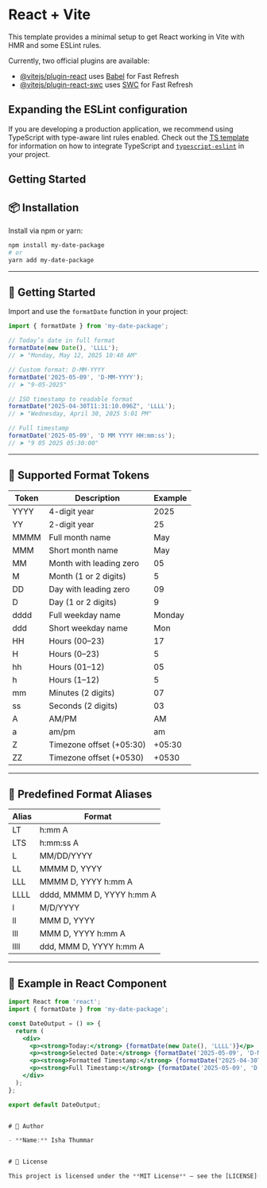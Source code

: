 # React + Vite

This template provides a minimal setup to get React working in Vite with HMR and some ESLint rules.

Currently, two official plugins are available:

- [@vitejs/plugin-react](https://github.com/vitejs/vite-plugin-react/blob/main/packages/plugin-react) uses [Babel](https://babeljs.io/) for Fast Refresh
- [@vitejs/plugin-react-swc](https://github.com/vitejs/vite-plugin-react/blob/main/packages/plugin-react-swc) uses [SWC](https://swc.rs/) for Fast Refresh

## Expanding the ESLint configuration

If you are developing a production application, we recommend using TypeScript with type-aware lint rules enabled. Check out the [TS template](https://github.com/vitejs/vite/tree/main/packages/create-vite/template-react-ts) for information on how to integrate TypeScript and [`typescript-eslint`](https://typescript-eslint.io) in your project.

## Getting Started


## 📦 Installation

Install via npm or yarn:

```bash
npm install my-date-package
# or
yarn add my-date-package
```

---

## 🚀 Getting Started

Import and use the `formatDate` function in your project:

```js
import { formatDate } from 'my-date-package';

// Today’s date in full format
formatDate(new Date(), 'LLLL');
// ➤ "Monday, May 12, 2025 10:40 AM"

// Custom format: D-MM-YYYY
formatDate('2025-05-09', 'D-MM-YYYY');
// ➤ "9-05-2025"

// ISO timestamp to readable format
formatDate("2025-04-30T11:31:10.096Z", 'LLLL');
// ➤ "Wednesday, April 30, 2025 5:01 PM"

// Full timestamp
formatDate('2025-05-09', 'D MM YYYY HH:mm:ss');
// ➤ "9 05 2025 05:30:00"
```

---

## 🧩 Supported Format Tokens

| Token | Description              | Example  |
|-------|--------------------------|----------|
| YYYY  | 4-digit year             | 2025     |
| YY    | 2-digit year             | 25       |
| MMMM  | Full month name          | May      |
| MMM   | Short month name         | May      |
| MM    | Month with leading zero  | 05       |
| M     | Month (1 or 2 digits)    | 5        |
| DD    | Day with leading zero    | 09       |
| D     | Day (1 or 2 digits)      | 9        |
| dddd  | Full weekday name        | Monday   |
| ddd   | Short weekday name       | Mon      |
| HH    | Hours (00–23)            | 17       |
| H     | Hours (0–23)             | 5        |
| hh    | Hours (01–12)            | 05       |
| h     | Hours (1–12)             | 5        |
| mm    | Minutes (2 digits)       | 07       |
| ss    | Seconds (2 digits)       | 03       |
| A     | AM/PM                    | AM       |
| a     | am/pm                    | am       |
| Z     | Timezone offset (+05:30) | +05:30   |
| ZZ    | Timezone offset (+0530)  | +0530    |

---

## 🔁 Predefined Format Aliases

| Alias  | Format                         |
|--------|--------------------------------|
| LT     | h:mm A                         |
| LTS    | h:mm:ss A                      |
| L      | MM/DD/YYYY                     |
| LL     | MMMM D, YYYY                   |
| LLL    | MMMM D, YYYY h:mm A            |
| LLLL   | dddd, MMMM D, YYYY h:mm A      |
| l      | M/D/YYYY                       |
| ll     | MMM D, YYYY                    |
| lll    | MMM D, YYYY h:mm A             |
| llll   | ddd, MMM D, YYYY h:mm A        |

---

## 🔧 Example in React Component

```jsx
import React from 'react';
import { formatDate } from 'my-date-package';

const DateOutput = () => {
  return (
    <div>
      <p><strong>Today:</strong> {formatDate(new Date(), 'LLLL')}</p>
      <p><strong>Selected Date:</strong> {formatDate('2025-05-09', 'D-MM-YYYY')}</p>
      <p><strong>Formatted Timestamp:</strong> {formatDate("2025-04-30T11:31:10.096Z", 'LLLL')}</p>
      <p><strong>Full Timestamp:</strong> {formatDate('2025-05-09', 'D MM YYYY HH:mm:ss')}</p>
    </div>
  );
};

export default DateOutput;


# 👤 Author

- **Name:** Isha Thummar  


# 🪪 License

This project is licensed under the **MIT License** — see the [LICENSE](./LICENSE) file for details.

